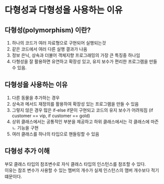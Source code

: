 다형성과 다형성을 사용하는 이유
======================
다형성(polymorphism) 이란?
---------------------
1. 하나의 코드가 여러 자료형으로 구현되어 실행되는것
2. 같은 코드에서 여러 다른 실행 결과가 나옴
3. 정보 은닉, 상속과 더불어 객체지향 프로그래밍의 가장 큰 특징중 하나임
4. 다형성을 잘 활용하면 유연하고 확장성 있고, 유지 보수가 편리한 프로그램을 만들 수 있음.

다형성을 사용하는 이유
------------------
1. 다른 동물을 추가하는 경우
2. 상속과 메서드 재정의를 활용하여 확장성 있는 프로그램을 만들 수 있음
3. 그렇지 않은 경우 많은 if-else if문이 구현되고 코드의 유지 보수가 어려워짐
   (if customer == vip, if customer == gold)
4. 상위 클래스에서는 공통적인 부분을 제공하고 하위 클래스에서는 각 클래스에 마즌ㄴ 기능을 구현
5. 여러 클래스를 하나의 타입으로 핸들링할 수 있음

다형성 추가 이해
-----------------
부모 클래스 타입의 참조변수로 자식 클래스 타입의 인스턴스를 참조할 수 있다.  
이유는 참조 변수가 사용할 수 있는 멤버의 개수가 실제 인스턴스의 맴버 개수보다 적기 떄문이다.